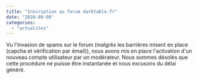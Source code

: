 ```yaml
---
title: "Inscription au forum darktable.fr"
date: "2020-09-08"
categories: 
  - "actualites"
---
```


Vu l'invasion de spams sur le forum (malgrès les barrières misent en place (capcha et vérification par émail)), nous avons mis en place l'activation d'un nouveau compte utilisateur par un  modérateur. Nous sommes désolés que cette procédure ne puisse être instantanée et nous excusons du délai généré.
